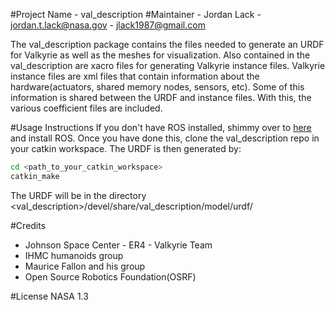 #Project Name - val_description
#Maintainer - Jordan Lack - jordan.t.lack@nasa.gov - jlack1987@gmail.com

The val_description package contains the files needed to generate an URDF for Valkyrie as well as the meshes for visualization. Also contained in the val_description are xacro files for generating Valkyrie instance files. Valkyrie instance files are xml files that contain information about the hardware(actuators, shared memory nodes, sensors, etc). Some of this information is shared between the URDF and instance files. With this, the various coefficient files are included.

#Usage Instructions
If you don't have ROS installed, shimmy over to [here](http://wiki.ros.org/indigo/Installation/Ubuntu) and install ROS. Once you have done this, clone the val_description repo in your catkin workspace. The URDF is then generated by:
```bash
cd <path_to_your_catkin_workspace> 
catkin_make
```
The URDF will be in the directory <val_description>/devel/share/val_description/model/urdf/

#Credits
- Johnson Space Center - ER4 - Valkyrie Team
- IHMC humanoids group
- Maurice Fallon and his group
- Open Source Robotics Foundation(OSRF)

#License
NASA 1.3